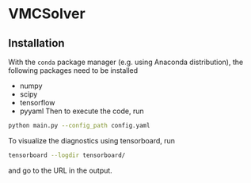 # VMCSolver

## Installation

With the `conda` package manager (e.g. using Anaconda distribution), the
following packages need to be installed
-   numpy
-   scipy
-   tensorflow
-   pyyaml
Then to execute the code, run
```sh
python main.py --config_path config.yaml
```
To visualize the diagnostics using tensorboard, run
```sh
tensorboard --logdir tensorboard/
```
and go to the URL in the output.
